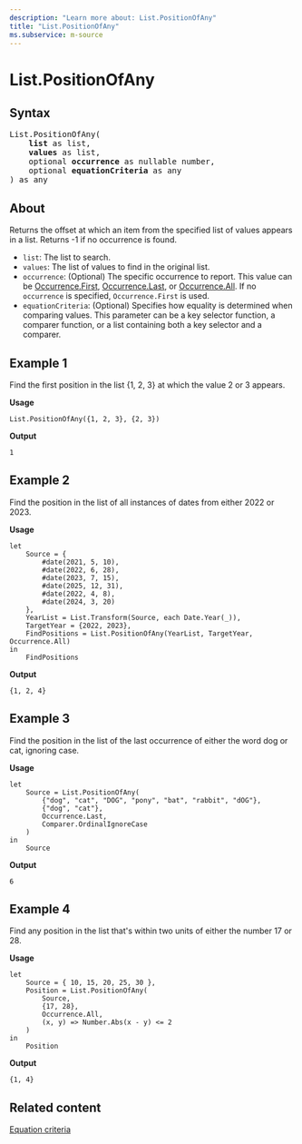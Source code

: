 ```yaml
---
description: "Learn more about: List.PositionOfAny"
title: "List.PositionOfAny"
ms.subservice: m-source
---
```

# List.PositionOfAny

## Syntax

<pre>
List.PositionOfAny(
    <b>list</b> as list,
    <b>values</b> as list,
    optional <b>occurrence</b> as nullable number,
    optional <b>equationCriteria</b> as any
) as any
</pre>
  
## About

Returns the offset at which an item from the specified list of values appears in a list. Returns -1 if no occurrence is found.

* `list`: The list to search.
* `values`: The list of values to find in the original list.
* `occurrence`: (Optional) The specific occurrence to report. This value can be [Occurrence.First](occurrence-type.md), [Occurrence.Last](occurrence-type.md), or [Occurrence.All](occurrence-type.md). If no `occurrence` is specified, `Occurrence.First` is used.
* `equationCriteria`: (Optional) Specifies how equality is determined when comparing values. This parameter can be a key selector function, a comparer function, or a list containing both a key selector and a comparer.

## Example 1

Find the first position in the list {1, 2, 3} at which the value 2 or 3 appears.

**Usage**

```powerquery-m
List.PositionOfAny({1, 2, 3}, {2, 3})
```

**Output**

`1`

## Example 2

Find the position in the list of all instances of dates from either 2022 or 2023.

**Usage**

```powerquery-m
let
    Source = {
        #date(2021, 5, 10),
        #date(2022, 6, 28),
        #date(2023, 7, 15),
        #date(2025, 12, 31),
        #date(2022, 4, 8),
        #date(2024, 3, 20)
    },
    YearList = List.Transform(Source, each Date.Year(_)),
    TargetYear = {2022, 2023},
    FindPositions = List.PositionOfAny(YearList, TargetYear, Occurrence.All)
in
    FindPositions
```

**Output**

`{1, 2, 4}`

## Example 3

Find the position in the list of the last occurrence of either the word dog or cat, ignoring case.

**Usage**

```powerquery-m
let
    Source = List.PositionOfAny(
        {"dog", "cat", "DOG", "pony", "bat", "rabbit", "dOG"}, 
        {"dog", "cat"}, 
        Occurrence.Last, 
        Comparer.OrdinalIgnoreCase
    )
in
    Source
```

**Output**

`6`

## Example 4

Find any position in the list that's within two units of either the number 17 or 28.

**Usage**

```powerquery-m
let
    Source = { 10, 15, 20, 25, 30 },
    Position = List.PositionOfAny(
        Source, 
        {17, 28},
        Occurrence.All, 
        (x, y) => Number.Abs(x - y) <= 2
    )
in
    Position
```

**Output**

`{1, 4}`

## Related content

[Equation criteria](list-functions.md#equation-criteria)
